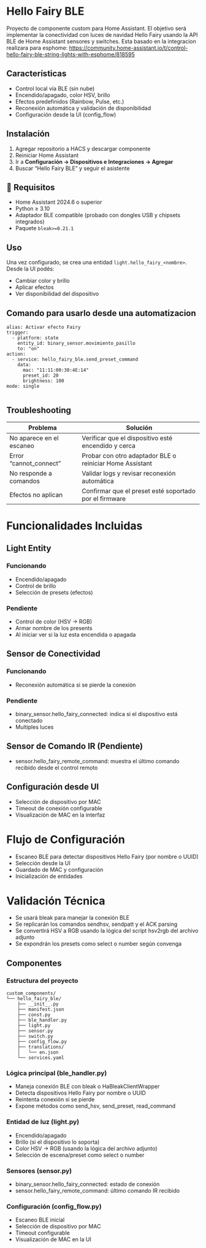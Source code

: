 # Hello Fairy BLE

Proyecto de componente custom para Home Assistant. El objetivo será implementar la conectividad con luces de navidad Hello Fairy  usando la API BLE de Home Assistant sensores y switches.
Esta basado en la integracion realizara para esphome: https://community.home-assistant.io/t/control-hello-fairy-ble-string-lights-with-esphome/818595


## Características

- Control local vía BLE (sin nube)
- Encendido/apagado, color HSV, brillo
- Efectos predefinidos (Rainbow, Pulse, etc.)
- Reconexión automática y validación de disponibilidad
- Configuración desde la UI (config_flow)

## Instalación

1. Agregar repositorio a HACS y descargar componente
2. Reiniciar Home Assistant
3. Ir a **Configuración → Dispositivos e Integraciones → Agregar**
4. Buscar “Hello Fairy BLE” y seguir el asistente


## 🧪 Requisitos

- Home Assistant 2024.6 o superior
- Python ≥ 3.10
- Adaptador BLE compatible (probado con dongles USB y chipsets integrados)
- Paquete `bleak>=0.21.1`

##  Uso

Una vez configurado, se crea una entidad `light.hello_fairy_<nombre>`. Desde la UI podés:

- Cambiar color y brillo
- Aplicar efectos
- Ver disponibilidad del dispositivo

## Comando para usarlo desde una automatizacion


``` 
alias: Activar efecto Fairy
trigger:
  - platform: state
    entity_id: binary_sensor.movimiento_pasillo
    to: "on"
action:
  - service: hello_fairy_ble.send_preset_command
    data:
      mac: "11:11:00:30:4E:14"
      preset_id: 20
      brightness: 100
mode: single


``` 

## Troubleshooting

| Problema | Solución |
|---------|----------|
| No aparece en el escaneo | Verificar que el dispositivo esté encendido y cerca |
| Error “cannot_connect” | Probar con otro adaptador BLE o reiniciar Home Assistant |
| No responde a comandos | Validar logs y revisar reconexión automática |
| Efectos no aplican | Confirmar que el preset esté soportado por el firmware |


# Funcionalidades Incluidas
## Light Entity
### Funcionando
* Encendido/apagado
* Control de brillo 
* Selección de presets (efectos)
### Pendiente
* Control de color (HSV → RGB)
* Armar nombre de los presents
* Al iniciar ver si la luz esta encendida o apagada

## Sensor de Conectividad
### Funcionando
* Reconexión automática si se pierde la conexión

### Pendiente
* binary_sensor.hello_fairy_connected: indica si el dispositivo está conectado
* Multiples luces

## Sensor de Comando IR (Pendiente)
* sensor.hello_fairy_remote_command: muestra el último comando recibido desde el control remoto

## Configuración desde UI
* Selección de dispositivo por MAC
* Timeout de conexión configurable
* Visualización de MAC en la interfaz

# Flujo de Configuración
* Escaneo BLE para detectar dispositivos Hello Fairy (por nombre o UUID)
* Selección desde la UI
* Guardado de MAC y configuración
* Inicialización de entidades


# Validación Técnica
* Se usará bleak para manejar la conexión BLE
* Se replicarán los comandos sendhsv, sendpatt y el ACK parsing
* Se convertirá HSV a RGB usando la lógica del script hsv2rgb del archivo adjunto
* Se expondrán los presets como select o number según convenga


## Componentes

### Estructura del proyecto

``` 
custom_components/
└── hello_fairy_ble/
    ├── __init__.py
    ├── manifest.json
    ├── const.py
    ├── ble_handler.py
    ├── light.py
    ├── sensor.py
    ├── switch.py
    ├── config_flow.py
    ├── translations/
    │   └── en.json
    └── services.yaml
``` 
### Lógica principal (ble_handler.py)
* Maneja conexión BLE con bleak o HaBleakClientWrapper
* Detecta dispositivos Hello Fairy por nombre o UUID
* Reintenta conexión si se pierde
* Expone métodos como send_hsv, send_preset, read_command

### Entidad de luz (light.py)
* Encendido/apagado
* Brillo (si el dispositivo lo soporta)
* Color HSV → RGB (usando la lógica del archivo adjunto)
* Selección de escena/preset como select o number

 ### Sensores (sensor.py)
* binary_sensor.hello_fairy_connected: estado de conexión
* sensor.hello_fairy_remote_command: último comando IR recibido

### Configuración (config_flow.py)
* Escaneo BLE inicial
* Selección de dispositivo por MAC
* Timeout configurable
* Visualización de MAC en la UI
